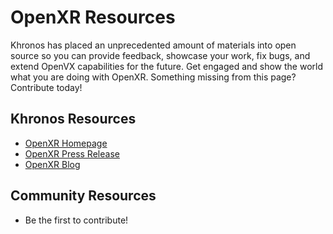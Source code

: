 # OpenXR Resources

Khronos has placed an unprecedented amount of materials into open source so you can provide feedback, showcase your work, fix bugs, and extend OpenVX capabilities for the future. Get engaged and show the world what you are doing with OpenXR. Something missing from this page? Contribute today!

## Khronos Resources
* [OpenXR Homepage](https://www.khronos.org/openxr)
* [OpenXR Press Release](https://www.khronos.org/news/press/khronos-reveals-api-updates-new-workgroups-at-gdc)
* [OpenXR Blog](https://www.khronos.org/blog/the-openxr-working-group-is-here)

## Community Resources
* Be the first to contribute!
